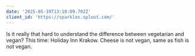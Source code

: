 ```yaml
---
date: '2025-05-19T13:10:09.702Z'
client_id: 'https://sparkles.sploot.com/'
---
```

Is it really that hard to understand the difference between vegetarian and vegan? This time: Holiday Inn Krakow. Cheese is not vegan, same as fish is not vegan. 
